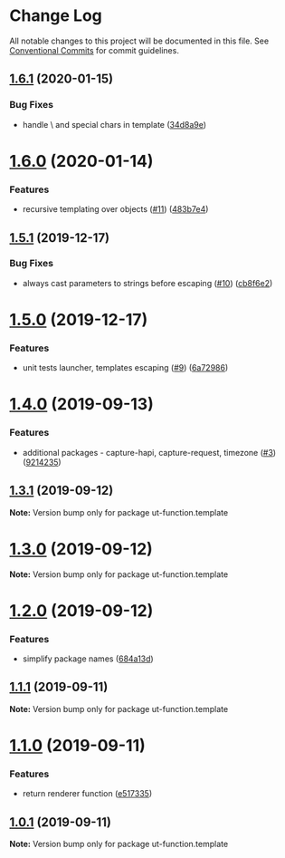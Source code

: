 # Change Log

All notable changes to this project will be documented in this file.
See [Conventional Commits](https://conventionalcommits.org) for commit guidelines.

## [1.6.1](https://github.com/softwaregroup-bg/ut-function/compare/ut-function.cbc@1.1.0...ut-function.template@1.6.1) (2020-01-15)


### Bug Fixes

* handle \ and special chars in template ([34d8a9e](https://github.com/softwaregroup-bg/ut-function/commit/34d8a9e))





# [1.6.0](https://github.com/softwaregroup-bg/ut-function/compare/ut-function.xml2json@1.1.2...ut-function.template@1.6.0) (2020-01-14)


### Features

* recursive templating over objects ([#11](https://github.com/softwaregroup-bg/ut-function/issues/11)) ([483b7e4](https://github.com/softwaregroup-bg/ut-function/commit/483b7e4))





## [1.5.1](https://github.com/softwaregroup-bg/ut-function/compare/ut-function.dispatch@1.1.0...ut-function.template@1.5.1) (2019-12-17)


### Bug Fixes

* always cast parameters to strings before escaping ([#10](https://github.com/softwaregroup-bg/ut-function/issues/10)) ([cb8f6e2](https://github.com/softwaregroup-bg/ut-function/commit/cb8f6e2))





# [1.5.0](https://github.com/softwaregroup-bg/ut-function/compare/ut-function.xml2json@1.1.0...ut-function.template@1.5.0) (2019-12-17)


### Features

* unit tests launcher, templates escaping ([#9](https://github.com/softwaregroup-bg/ut-function/issues/9)) ([6a72986](https://github.com/softwaregroup-bg/ut-function/commit/6a72986))





# [1.4.0](https://github.com/softwaregroup-bg/ut-function/compare/ut-function.template@1.3.1...ut-function.template@1.4.0) (2019-09-13)


### Features

* additional packages - capture-hapi, capture-request, timezone ([#3](https://github.com/softwaregroup-bg/ut-function/issues/3)) ([9214235](https://github.com/softwaregroup-bg/ut-function/commit/9214235))





## [1.3.1](https://github.com/softwaregroup-bg/ut-function/compare/ut-function.template@1.3.0...ut-function.template@1.3.1) (2019-09-12)

**Note:** Version bump only for package ut-function.template





# [1.3.0](https://github.com/softwaregroup-bg/ut-function/compare/ut.template@1.2.0...ut-function.template@1.3.0) (2019-09-12)

**Note:** Version bump only for package ut-function.template





# [1.2.0](https://github.com/softwaregroup-bg/ut-function/compare/ut-function.flatten@1.0.3...ut.template@1.2.0) (2019-09-12)


### Features

* simplify package names ([684a13d](https://github.com/softwaregroup-bg/ut-function/commit/684a13d))





## [1.1.1](https://github.com/softwaregroup-bg/ut-function/compare/ut-function.template@1.1.0...ut-function.template@1.1.1) (2019-09-11)

**Note:** Version bump only for package ut-function.template





# [1.1.0](https://github.com/softwaregroup-bg/ut-function/compare/ut-function.template@1.0.1...ut-function.template@1.1.0) (2019-09-11)


### Features

* return renderer function ([e517335](https://github.com/softwaregroup-bg/ut-function/commit/e517335))





## [1.0.1](https://github.com/softwaregroup-bg/ut-function/compare/initial@1.0.0...ut-function.template@1.0.1) (2019-09-11)

**Note:** Version bump only for package ut-function.template
